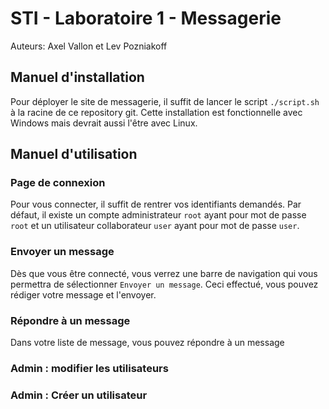# STI - Laboratoire 1 - Messagerie

Auteurs: Axel Vallon et Lev Pozniakoff

## Manuel d'installation

Pour déployer le site de messagerie, il suffit de lancer le script `./script.sh` à la racine de ce repository git. Cette installation est fonctionnelle avec Windows mais devrait aussi l'être avec Linux.

## Manuel d'utilisation

### Page de connexion

Pour vous connecter, il suffit de rentrer vos identifiants demandés. Par défaut, il existe un compte administrateur `root` ayant pour mot de passe `root` et un utilisateur collaborateur `user` ayant pour mot de passe `user`.

### Envoyer un message

Dès que vous être connecté, vous verrez une barre de navigation qui vous permettra de sélectionner `Envoyer un message`. Ceci effectué, vous pouvez rédiger votre message et l'envoyer.

### Répondre à un message

Dans votre liste de message, vous pouvez répondre à un message

### Admin : modifier les utilisateurs



### Admin : Créer un utilisateur

